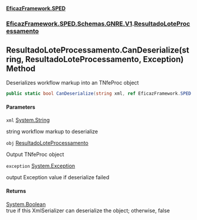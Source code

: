 #### [EficazFramework.SPED](EficazFrameworkSPED.md 'EficazFramework SPED')
### [EficazFramework.SPED.Schemas.GNRE.V1](EficazFramework.SPED.Schemas.GNRE.V1.md 'EficazFramework.SPED.Schemas.GNRE.V1').[ResultadoLoteProcessamento](EficazFramework.SPED.Schemas.GNRE.V1/ResultadoLoteProcessamento.md 'EficazFramework.SPED.Schemas.GNRE.V1.ResultadoLoteProcessamento')

## ResultadoLoteProcessamento.CanDeserialize(string, ResultadoLoteProcessamento, Exception) Method

Deserializes workflow markup into an TNfeProc object

```csharp
public static bool CanDeserialize(string xml, ref EficazFramework.SPED.Schemas.GNRE.V1.ResultadoLoteProcessamento obj, ref System.Exception exception);
```
#### Parameters

<a name='EficazFramework.SPED.Schemas.GNRE.V1.ResultadoLoteProcessamento.CanDeserialize(string,EficazFramework.SPED.Schemas.GNRE.V1.ResultadoLoteProcessamento,System.Exception).xml'></a>

`xml` [System.String](https://docs.microsoft.com/en-us/dotnet/api/System.String 'System.String')

string workflow markup to deserialize

<a name='EficazFramework.SPED.Schemas.GNRE.V1.ResultadoLoteProcessamento.CanDeserialize(string,EficazFramework.SPED.Schemas.GNRE.V1.ResultadoLoteProcessamento,System.Exception).obj'></a>

`obj` [ResultadoLoteProcessamento](EficazFramework.SPED.Schemas.GNRE.V1/ResultadoLoteProcessamento.md 'EficazFramework.SPED.Schemas.GNRE.V1.ResultadoLoteProcessamento')

Output TNfeProc object

<a name='EficazFramework.SPED.Schemas.GNRE.V1.ResultadoLoteProcessamento.CanDeserialize(string,EficazFramework.SPED.Schemas.GNRE.V1.ResultadoLoteProcessamento,System.Exception).exception'></a>

`exception` [System.Exception](https://docs.microsoft.com/en-us/dotnet/api/System.Exception 'System.Exception')

output Exception value if deserialize failed

#### Returns
[System.Boolean](https://docs.microsoft.com/en-us/dotnet/api/System.Boolean 'System.Boolean')  
true if this XmlSerializer can deserialize the object; otherwise, false